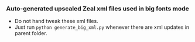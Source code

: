 ### Auto-generated upscaled Zeal xml files used in big fonts mode
- Do not hand tweak these xml files.
- Just run `python generate_big_xml.py` whenever there are xml updates in parent folder.